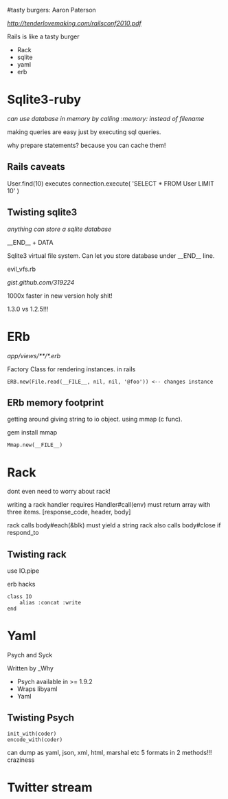 #tasty burgers: Aaron Paterson

*http://tenderlovemaking.com/railsconf2010.pdf*

Rails is like a tasty burger
* Rack
* sqlite
* yaml
* erb


# Sqlite3-ruby
*can use database in memory by calling :memory: instead of filename*

making queries are easy just by executing sql queries.

why prepare statements? because you can cache them!

## Rails caveats

User.find(10) executes
	connection.execute(
		'SELECT * FROM User LIMIT 10'
	)

## Twisting sqlite3
*anything can store a sqlite database*

\_\_END\_\_ \+ DATA

Sqlite3 virtual file system.  Can let you store database under \_\_END\_\_ line.

evil\_vfs.rb

*gist.github.com/319224*


1000x faster in new version holy shit!

1.3.0 vs 1.2.5!!!



# ERb

*app/views/\*\*/\*.erb*

Factory Class for rendering instances. in rails

	ERB.new(File.read(__FILE__, nil, nil, '@foo')) <-- changes instance
	
## ERb memory footprint

getting around giving string to io object.  using mmap (c func).

gem install mmap

	Mmap.new(__FILE__)



# Rack

dont even need to worry about rack!

writing a rack handler requires Handler#call(env) must return array with three items.
\[response\_code, header, body\]

rack calls body#each(&blk) must yield a string
rack also calls body#close if respond\_to



## Twisting rack

use IO.pipe

erb hacks

	class IO
		alias :concat :write
	end
	

# Yaml

Psych and Syck

Written by \_Why

* Psych available in >= 1.9.2
* Wraps libyaml
* Yaml

## Twisting Psych

	init_with(coder)
	encode_with(coder)
	
can dump as yaml, json, xml, html, marshal etc
5 formats in 2 methods!!! craziness


# Twitter stream

